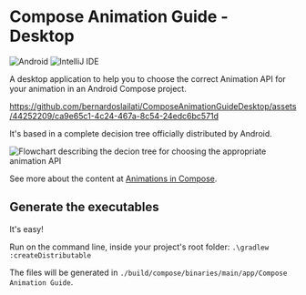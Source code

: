 # Compose Animation Guide - Desktop
![Android](https://img.shields.io/badge/Android-3DDC84?style=for-the-badge&logo=android&logoColor=white)
![IntelliJ IDE](https://img.shields.io/badge/IntelliJ_IDEA-000000.svg?style=for-the-badge&logo=intellij-idea&logoColor=white)

A desktop application to help you to choose the correct Animation API for your animation in an Android Compose project.

https://github.com/bernardoslailati/ComposeAnimationGuideDesktop/assets/44252209/ca9e65c1-4c24-467a-8c54-24edc6bc571d

It's based in a complete decision tree officially distributed by Android.

![Flowchart describing the decion tree for choosing the appropriate animation API](https://github.com/bernardoslailati/ComposeAnimationGuideDesktop/assets/44252209/2d8898d3-af75-4043-a022-2f961f18de59)
      
See more about the content at [Animations in Compose](https://developer.android.com/jetpack/compose/animation/introduction).

## Generate the executables

It's easy!

Run on the command line, inside your project's root folder: `.\gradlew :createDistributable`

The files will be generated in `./build/compose/binaries/main/app/Compose Animation Guide`.
